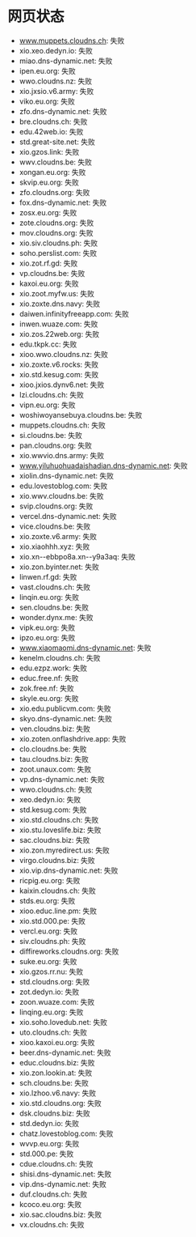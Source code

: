 # 网页状态
- www.muppets.cloudns.ch: 失败
- xio.xeo.dedyn.io: 失败
- miao.dns-dynamic.net: 失败
- ipen.eu.org: 失败
- wwo.cloudns.nz: 失败
- xio.jxsio.v6.army: 失败
- viko.eu.org: 失败
- zfo.dns-dynamic.net: 失败
- bre.cloudns.ch: 失败
- edu.42web.io: 失败
- std.great-site.net: 失败
- xio.gzos.link: 失败
- wwv.cloudns.be: 失败
- xongan.eu.org: 失败
- skvip.eu.org: 失败
- zfo.cloudns.org: 失败
- fox.dns-dynamic.net: 失败
- zosx.eu.org: 失败
- zote.cloudns.org: 失败
- mov.cloudns.org: 失败
- xio.siv.cloudns.ph: 失败
- soho.perslist.com: 失败
- xio.zot.rf.gd: 失败
- vp.cloudns.be: 失败
- kaxoi.eu.org: 失败
- xio.zoot.myfw.us: 失败
- xio.zoxte.dns.navy: 失败
- daiwen.infinityfreeapp.com: 失败
- inwen.wuaze.com: 失败
- xio.zos.22web.org: 失败
- edu.tkpk.cc: 失败
- xioo.wwo.cloudns.nz: 失败
- xio.zoxte.v6.rocks: 失败
- xio.std.kesug.com: 失败
- xioo.jxios.dynv6.net: 失败
- lzi.cloudns.ch: 失败
- vipn.eu.org: 失败
- woshiwoyansebuya.cloudns.be: 失败
- muppets.cloudns.ch: 失败
- si.cloudns.be: 失败
- pan.cloudns.org: 失败
- xio.wwvio.dns.army: 失败
- www.yiluhuohuadaishadian.dns-dynamic.net: 失败
- xiolin.dns-dynamic.net: 失败
- edu.lovestoblog.com: 失败
- xio.wwv.cloudns.be: 失败
- svip.cloudns.org: 失败
- vercel.dns-dynamic.net: 失败
- vice.cloudns.be: 失败
- xio.zoxte.v6.army: 失败
- xio.xiaohhh.xyz: 失败
- xio.xn--ebbpo8a.xn--y9a3aq: 失败
- xio.zon.byinter.net: 失败
- linwen.rf.gd: 失败
- vast.cloudns.ch: 失败
- linqin.eu.org: 失败
- sen.cloudns.be: 失败
- wonder.dynx.me: 失败
- vipk.eu.org: 失败
- ipzo.eu.org: 失败
- www.xiaomaomi.dns-dynamic.net: 失败
- kenelm.cloudns.ch: 失败
- edu.ezpz.work: 失败
- educ.free.nf: 失败
- zok.free.nf: 失败
- skyle.eu.org: 失败
- xio.edu.publicvm.com: 失败
- skyo.dns-dynamic.net: 失败
- ven.cloudns.biz: 失败
- xio.zoten.onflashdrive.app: 失败
- clo.cloudns.be: 失败
- tau.cloudns.biz: 失败
- zoot.unaux.com: 失败
- vp.dns-dynamic.net: 失败
- wwo.cloudns.ch: 失败
- xeo.dedyn.io: 失败
- std.kesug.com: 失败
- xio.std.cloudns.ch: 失败
- xio.stu.loveslife.biz: 失败
- sac.cloudns.biz: 失败
- xio.zon.myredirect.us: 失败
- virgo.cloudns.biz: 失败
- xio.vip.dns-dynamic.net: 失败
- ricpig.eu.org: 失败
- kaixin.cloudns.ch: 失败
- stds.eu.org: 失败
- xioo.educ.line.pm: 失败
- xio.std.000.pe: 失败
- vercl.eu.org: 失败
- siv.cloudns.ph: 失败
- diffireworks.cloudns.org: 失败
- suke.eu.org: 失败
- xio.gzos.rr.nu: 失败
- std.cloudns.org: 失败
- zot.dedyn.io: 失败
- zoon.wuaze.com: 失败
- linqing.eu.org: 失败
- xio.soho.lovedub.net: 失败
- uto.cloudns.ch: 失败
- xioo.kaxoi.eu.org: 失败
- beer.dns-dynamic.net: 失败
- educ.cloudns.biz: 失败
- xio.zon.lookin.at: 失败
- sch.cloudns.be: 失败
- xio.lzhoo.v6.navy: 失败
- xio.std.cloudns.org: 失败
- dsk.cloudns.biz: 失败
- std.dedyn.io: 失败
- chatz.lovestoblog.com: 失败
- wvvp.eu.org: 失败
- std.000.pe: 失败
- cdue.cloudns.ch: 失败
- shisi.dns-dynamic.net: 失败
- vip.dns-dynamic.net: 失败
- duf.cloudns.ch: 失败
- kcoco.eu.org: 失败
- xio.sac.cloudns.biz: 失败
- vx.cloudns.ch: 失败
